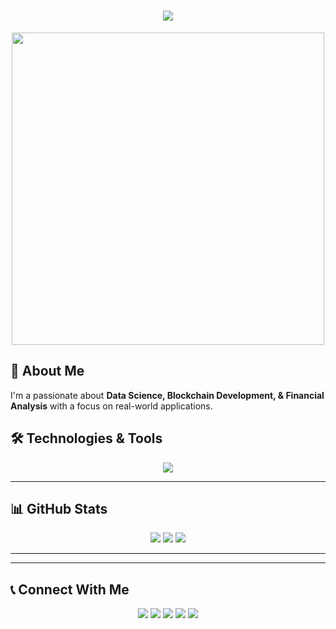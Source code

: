 <h1 align="center">
  <img src="https://readme-typing-svg.herokuapp.com?color=36BCF7&size=30&center=true&vCenter=true&width=500&height=50&lines=Welcome+to+My+GitHub!;I+am+Rameez+Raja+Soomro;Data+Science+%7C+Blockchain+%7C+AI+%7C+Web+Dev" />
</h1>

<p align="center">
  <img src="https://cdn.dribbble.com/users/730703/screenshots/6581243/avento.gif" width="500" />
</p>

## 🚀 About Me
I'm a passionate about **Data Science, Blockchain Development, & Financial Analysis** with a focus on real-world applications.

## 🛠️ Technologies & Tools
<div align="center">
  <img src="https://skillicons.dev/icons?i=python,r,sql,tableau,powerbi,tensorflow,pytorch,scikit-learn,github,aws,gcp,ethereum,solidity,cpp,html,css,js,react,nodejs,mongodb,docker,kubernetes&perline=6" />
</div>

---

## 📊 GitHub Stats  
<p align="center">
  <img src="https://github-readme-stats.vercel.app/api?username=RameezRS16&show_icons=true&theme=radical" />
  <img src="https://github-readme-streak-stats.herokuapp.com/?user=RameezRS16&theme=radical" />
  <img src="https://github-profile-summary-cards.vercel.app/api/cards/repos-per-language?username=RameezRS16&theme=radical" />
</p>

---

 
---

## 📞 Connect With Me  
<p align="center">
  <a href="https://wa.me/923203509198"><img src="https://img.shields.io/badge/WhatsApp-25D366?style=for-the-badge&logo=whatsapp&logoColor=white" /></a>
  <a href="https://www.linkedin.com/in/rameez-soomro-b42926353/"><img src="https://img.shields.io/badge/LinkedIn-0A66C2?style=for-the-badge&logo=linkedin&logoColor=white" /></a>
  <a href="https://github.com/RameezRS16"><img src="https://img.shields.io/badge/GitHub-181717?style=for-the-badge&logo=github&logoColor=white" /></a>
  <a href="https://www.instagram.com/rameezrs16/"><img src="https://img.shields.io/badge/Instagram-E4405F?style=for-the-badge&logo=instagram&logoColor=white" /></a>
  <a href="https://web.facebook.com/profile.php?id=61573389536792"><img src="https://img.shields.io/badge/Facebook-1877F2?style=for-the-badge&logo=facebook&logoColor=white" /></a>
</p>
